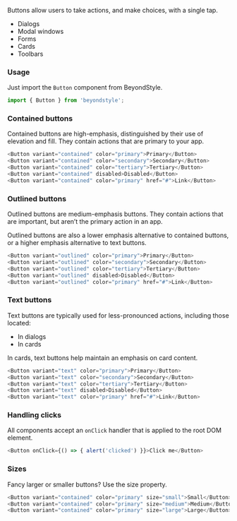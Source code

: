 Buttons allow users to take actions, and make choices, with a single tap.

* Dialogs
* Modal windows
* Forms
* Cards
* Toolbars

### Usage

Just import the `Button` component from BeyondStyle.

```js static
import { Button } from 'beyondstyle';
```

### Contained buttons

Contained buttons are high-emphasis, distinguished by their use of elevation and fill. They contain actions that are primary to your app.

```js padded
<Button variant="contained" color="primary">Primary</Button>
<Button variant="contained" color="secondary">Secondary</Button>
<Button variant="contained" color="tertiary">Tertiary</Button>
<Button variant="contained" disabled>Disabled</Button>
<Button variant="contained" color="primary" href="#">Link</Button>
```

### Outlined buttons

Outlined buttons are medium-emphasis buttons. They contain actions that are important, but aren’t the primary action in an app.

Outlined buttons are also a lower emphasis alternative to contained buttons, or a higher emphasis alternative to text buttons.

```js padded
<Button variant="outlined" color="primary">Primary</Button>
<Button variant="outlined" color="secondary">Secondary</Button>
<Button variant="outlined" color="tertiary">Tertiary</Button>
<Button variant="outlined" disabled>Disabled</Button>
<Button variant="outlined" color="primary" href="#">Link</Button>
```

### Text buttons

Text buttons are typically used for less-pronounced actions, including those located:

* In dialogs
* In cards

In cards, text buttons help maintain an emphasis on card content.

```js padded
<Button variant="text" color="primary">Primary</Button>
<Button variant="text" color="secondary">Secondary</Button>
<Button variant="text" color="tertiary">Tertiary</Button>
<Button variant="text" disabled>Disabled</Button>
<Button variant="text" color="primary" href="#">Link</Button>
```

### Handling clicks

All components accept an `onClick` handler that is applied to the root DOM element.

```js static
<Button onClick={() => { alert('clicked') }}>Click me</Button>
```

### Sizes

Fancy larger or smaller buttons? Use the size property.

```js padded
<Button variant="contained" color="primary" size="small">Small</Button>
<Button variant="contained" color="primary" size="medium">Medium</Button>
<Button variant="contained" color="primary" size="large">Large</Button>
```